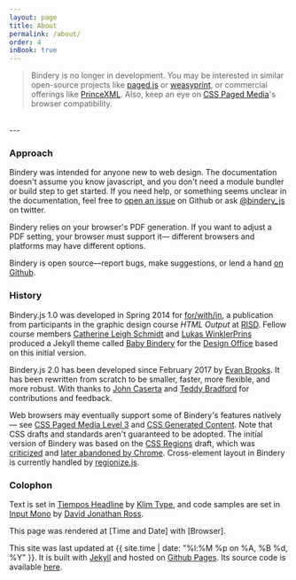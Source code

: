 ```yaml
---
layout: page
title: About
permalink: /about/
order: 4
inBook: true
---
```


> Bindery is no longer in development. You may be interested in similar open-source projects like [paged.js](https://pagedjs.org/) or [weasyprint](https://weasyprint.org/), or commercial offerings like [PrinceXML](https://www.princexml.com/). Also, keep an eye on [CSS Paged Media](https://developer.mozilla.org/en-US/docs/Web/CSS/@page)'s browser compatibility. 
<br/>
---

### Approach

Bindery was intended for anyone new to web design. The documentation doesn't assume you know javascript, and you don't need a module bundler or build step to get started. If you need help, or something seems unclear in the documentation, feel free to [open an issue](https://github.com/evnbr/bindery/issues/new/choose) on Github or ask [@bindery_js](https://twitter.com/bindery_js) on twitter.

Bindery relies on your browser's PDF generation. If you want to adjust a PDF setting, your browser must support it— different browsers and platforms may have different options.

Bindery is open source—report bugs, make suggestions, or lend a hand [on Github](https://github.com/evnbr/bindery).

### History

Bindery.js 1.0 was developed in Spring 2014 for [for/with/in](http://htmloutput.risd.gd),
a publication from participants in the graphic design course _HTML Output_ at [RISD](http://risd.edu). Fellow course members [Catherine Leigh Schmidt](http://cath.land) and [Lukas WinklerPrins](http://ltwp.net) produced a Jekyll theme called [Baby Bindery](https://github.com/thedesignoffice/babybindery) for the [Design Office](http://thedesignoffice.org/) based on this initial version.

Bindery.js 2.0 has been developed since February 2017 by [Evan Brooks](https://evanbrooks.info). It has been rewritten from scratch to be smaller, faster, more flexible, and more robust. With thanks to [John Caserta](http://johncaserta.com/) and [Teddy Bradford](https://teddybradford.com/) for contributions and feedback.

Web browsers may eventually support some of Bindery's features natively— see [CSS Paged Media Level 3](https://drafts.csswg.org/css-page-3/) and [CSS Generated Content](https://www.w3.org/TR/css-gcpm-3/). Note that CSS drafts and standards aren't guaranteed to be adopted. The initial version of Bindery was based on the [CSS Regions](https://drafts.csswg.org/css-regions/) draft, which was [criticized](https://alistapart.com/blog/post/css-regions-considered-harmful) and [later abandoned by Chrome](https://arstechnica.com/information-technology/2014/01/google-plans-to-dump-adobe-css-tech-to-make-blink-fast-not-rich). Cross-element layout in Bindery is currently handled by [regionize.js](https://github.com/evnbr/regionize).

### Colophon

<div class="colophon-wrap" markdown="1">

Text is set in [Tiempos Headline](https://klim.co.nz/retail-fonts/tiempos-headline) by [Klim Type](https://klim.co.nz), and
code samples are set in [Input Mono](http://input.fontbureau.com) by [David Jonathan Ross](https://djr.com).

This page was rendered at <span id='now'>[Time and Date]</span> with <span id='browser'>[Browser]</span>.
<span id='displayInfo'></span>

This site was last updated at {{ site.time  | date: "%l:%M %p on %A, %B %d, %Y" }}. It is built with [Jekyll](https://jekyllrb.com) and
hosted on [Github Pages](https://pages.github.com). Its source code is available [here](https://github.com/evnbr/bindery/tree/master/docs).

</div>

<script type='text/javascript' src='/js/moment.min.js'></script>
<script type='text/javascript' src='/js/platform.js'></script>
<script type='text/javascript' src='/js/colophon.js'></script>
